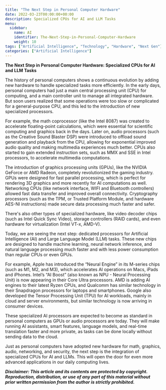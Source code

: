 ```yaml
---
title: "The Next Step in Personal Computer Hardware"
date: 2022-03-23T00:00:00+00:00
description: Specialized CPUs for AI and LLM Tasks
menu:
  sidebar:
    name: AI
    identifier: The-Next-Step-in-Personal-Computer-Hardware
    weight: 10
tags: ["Artificial Intelligence", "Technology", "Hardware", "Next Gen"]
categories: ["Artificial Intelligence"]
---
```

**The Next Step in Personal Computer Hardware: Specialized CPUs for AI and LLM Tasks**

The history of personal computers shows a continuous evolution by adding new hardware to handle specialized tasks more efficiently. In the early days, personal computers had just a main central processing unit (CPU) for computing, and a main controller unit to manage all integrated hardware. But soon users realized that some operations were too slow or complicated for a general-purpose CPU, and this led to the introduction of new specialized processors.

For example, the math coprocessor (like the Intel 8087) was created to accelerate floating-point calculations, which were essential for scientific computing and graphics back in the days. Later on, audio processors (such as the Creative Sound Blaster DSP) were introduced to offload sound generation and playback from the CPU, allowing for exponential improved audio quality and making multimedia experiences much better. CPUs also started to gain extended instruction sets, such as MMX and SSE in Intel processors, to accelerate multimedia computations.

The introduction of graphics processing units (GPUs), like the NVIDIA GeForce or AMD Radeon, completely revolutionized the gaming industry. GPUs were designed for fast parallel processing, which is perfect for rendering 3D graphics and more recently for AI computations as well. Networking CPUs (like network interface, WIFI and Bluetooth controllers) allowed fast data transfer and improved overall connectivity. Cryptography processors (such as the TPM, or Trusted Platform Module, and hardware AES-NI instructions) made secure data processing much faster and safer.

There's also other types of specialized hardware, like video decoder chips (such as Intel Quick Sync Video), storage controllers (RAID cards), and even hardware for virtualization (Intel VT-x, AMD-V).

Today, we are seeing the next step: dedicated processors for Artificial Intelligence (AI) and Large Language Model (LLM) tasks. These new chips are designed to handle machine learning, neural network inference, and natural language processing much faster and with less power consumption than regular CPUs or even GPUs.

For example, Apple has introduced the “Neural Engine” in its M-series chips (such as M1, M2, and M3), which accelerates AI operations on Macs, iPads and iPhones. Intel’s “AI Boost” (also known as NPU - Neural Processing Unit) is now appearing in their Core Ultra processors. AMD is adding AI engines to their latest Ryzen CPUs, and Qualcomm has similar technology in their Snapdragon processors for laptops and smartphones. Google also developed the Tensor Processing Unit (TPU) for AI workloads, mainly in cloud and server environments, but similar technology is now arriving in consumer devices.

These specialized AI processors are expected to become as standard in personal computers as GPUs or audio processors are today. They will make running AI assistants, smart features, language models, and real-time translation faster and more private, as tasks can be done locally without sending data to the cloud.

Just as personal computers have adopted new hardware for math, graphics, audio, networking, and security, the next step is the integration of specialized CPUs for AI and LLMs. This will open the door for even more advanced applications in our daily computing lives.

  
  
**_Disclaimer: This article and its contents are protected by copyright. Reproduction, distribution, or use of any part of this material without prior written permission from the author is strictly prohibited._**
